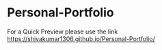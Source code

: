 # Personal-Portfolio
For a Quick Preview please use the link
https://shivakumar1306.github.io/Personal-Portfolio/
